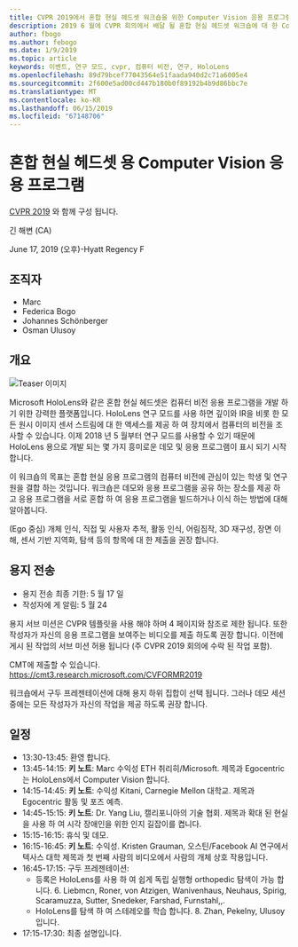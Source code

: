 ```yaml
---
title: CVPR 2019에서 혼합 현실 헤드셋 워크숍을 위한 Computer Vision 응용 프로그램
description: 2019 6 월에 CVPR 회의에서 배달 될 혼합 현실 헤드셋 워크숍에 대 한 Computer Vision 응용 프로그램의 개요 및 일정입니다.
author: fbogo
ms.author: febogo
ms.date: 1/9/2019
ms.topic: article
keywords: 이벤트, 연구 모드, cvpr, 컴퓨터 비전, 연구, HoloLens
ms.openlocfilehash: 89d79bcef77043564e51faada940d2c71a6005e4
ms.sourcegitcommit: 2f600e5ad00cd447b180b0f89192b4b9d86bbc7e
ms.translationtype: MT
ms.contentlocale: ko-KR
ms.lasthandoff: 06/15/2019
ms.locfileid: "67148706"
---
```

# <a name="computer-vision-applications-for-mixed-reality-headsets"></a>혼합 현실 헤드셋 용 Computer Vision 응용 프로그램

[CVPR 2019](http://cvpr2019.thecvf.com/) 와 함께 구성 됩니다.

긴 해변 (CA)

June 17, 2019 (오후)-Hyatt Regency F


## <a name="organizers"></a>조직자
* Marc
* Federica Bogo
* Johannes Schönberger
* Osman Ulusoy

## <a name="overview"></a>개요

![Teaser 이미지](images/cvpr2019_teaser2.jpg)

Microsoft HoloLens와 같은 혼합 현실 헤드셋은 컴퓨터 비전 응용 프로그램을 개발 하기 위한 강력한 플랫폼입니다. HoloLens 연구 모드를 사용 하면 깊이와 IR을 비롯 한 모든 원시 이미지 센서 스트림에 대 한 액세스를 제공 하 여 장치에서 컴퓨터의 비전을 조사할 수 있습니다. 이제 2018 년 5 월부터 연구 모드를 사용할 수 있기 때문에 HoloLens 용으로 개발 되는 몇 가지 흥미로운 데모 및 응용 프로그램이 표시 되기 시작 합니다. 

이 워크숍의 목표는 혼합 현실 응용 프로그램의 컴퓨터 비전에 관심이 있는 학생 및 연구원을 결합 하는 것입니다. 워크숍은 데모와 응용 프로그램을 공유 하는 장소를 제공 하 고 응용 프로그램을 서로 혼합 하 여 응용 프로그램을 빌드하거나 이식 하는 방법에 대해 알아봅니다. 

(Ego 중심) 개체 인식, 직접 및 사용자 추적, 활동 인식, 어림짐작, 3D 재구성, 장면 이해, 센서 기반 지역화, 탐색 등의 항목에 대 한 제출을 권장 합니다.

## <a name="paper-submission"></a>용지 전송
* 용지 전송 최종 기한: 5 월 17 일
* 작성자에 게 알림: 5 월 24

용지 서브 미션은 CVPR 템플릿을 사용 해야 하며 4 페이지와 참조로 제한 됩니다. 또한 작성자가 자신의 응용 프로그램을 보여주는 비디오를 제출 하도록 권장 합니다.
이전에 게시 된 작업의 서브 미션 허용 됩니다 (주 CVPR 2019 회의에 수락 된 작업 포함). 

CMT에 제출할 수 있습니다. https://cmt3.research.microsoft.com/CVFORMR2019

워크숍에서 구두 프레젠테이션에 대해 용지 하위 집합이 선택 됩니다. 그러나 데모 세션 중에는 모든 작성자가 자신의 작업을 제공 하도록 권장 합니다.


## <a name="schedule"></a>일정
* 13:30-13:45: 환영 합니다.
* 13:45-14:15: **키 노트**: Marc 수익성 ETH 취리히/Microsoft. 제목과 Egocentric는 HoloLens에서 Computer Vision 합니다.
* 14:15-14:45: **키 노트**: 수익성 Kitani, Carnegie Mellon 대학교. 제목과 Egocentric 활동 및 포즈 예측.
* 14:45-15:15: **키 노트**: Dr. Yang Liu, 캘리포니아의 기술 협회. 제목과 확대 된 현실을 사용 하 여 시각 장애인을 위한 인지 길잡이를 켭니다.
* 15:15-16:15: 휴식 및 데모.
* 16:15-16:45: **키 노트**: 수익성. Kristen Grauman, 오스틴/Facebook AI 연구에서 텍사스 대학 제목과 첫 번째 사람의 비디오에서 사람의 개체 상호 작용입니다.
* 16:45-17:15: 구두 프레젠테이션:
    * 등록은 HoloLens를 사용 하 여 쉽게 독립 실행형 orthopedic 탐색이 가능 합니다. 6\. Liebmcn, Roner, von Atzigen, Wanivenhaus, Neuhaus, Spirig, Scaramuzza, Sutter, Snedeker, Farshad, Furnstahl,,.
    * HoloLens를 탐색 하 여 스테레오를 학습 합니다. 8\. Zhan, Pekelny, Ulusoy입니다.
* 17:15-17:30: 최종 설명입니다.
